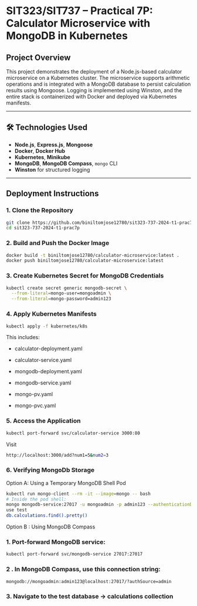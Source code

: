 # SIT323/SIT737 – Practical 7P: Calculator Microservice with MongoDB in Kubernetes

##  Project Overview

This project demonstrates the deployment of a Node.js-based calculator microservice on a Kubernetes cluster. The microservice supports arithmetic operations and is integrated with a MongoDB database to persist calculation results using Mongoose. Logging is implemented using Winston, and the entire stack is containerized with Docker and deployed via Kubernetes manifests.

---

## 🛠 Technologies Used

- **Node.js**, **Express.js**, **Mongoose**
- **Docker**, **Docker Hub**
- **Kubernetes**, **Minikube**
- **MongoDB**, **MongoDB Compass**, `mongo` CLI
- **Winston** for structured logging

---

##  Deployment Instructions

### 1. Clone the Repository

```bash
git clone https://github.com/biniltomjose12780/sit323-737-2024-t1-prac7p.git
cd sit323-737-2024-t1-prac7p
```
### 2. Build and Push the Docker Image
```bash
docker build -t biniltomjose12780/calculator-microservice:latest .
docker push biniltomjose12780/calculator-microservice:latest
```
### 3.  Create Kubernetes Secret for MongoDB Credentials
```bash
kubectl create secret generic mongodb-secret \
  --from-literal=mongo-user=mongoadmin \
  --from-literal=mongo-password=admin123
```
### 4. Apply Kubernetes Manifests
```bash
kubectl apply -f kubernetes/k8s
```
This includes:

 - calculator-deployment.yaml

 - calculator-service.yaml

 - mongodb-deployment.yaml

 - mongodb-service.yaml

 - mongo-pv.yaml

 - mongo-pvc.yaml

### 5. Access the Application
```bash
kubectl port-forward svc/calculator-service 3000:80
```
Visit
```bash
http://localhost:3000/add?num1=5&num2=3
```
### 6. Verifying MongoDb Storage
Option A: Using a Temporary MongoDB Shell Pod
```bash
kubectl run mongo-client --rm -it --image=mongo -- bash
# Inside the pod shell:
mongo mongodb-service:27017 -u mongoadmin -p admin123 --authenticationDatabase admin
use test
db.calculations.find().pretty()
```
Option B : Using MongoDB Compass
### 1. Port-forward MongoDB service:
```bash
kubectl port-forward svc/mongodb-service 27017:27017
```
### 2 . In MongoDB Compass, use this connection string:
```bash
mongodb://mongoadmin:admin123@localhost:27017/?authSource=admin
```
### 3. Navigate to the test database → calculations collection

